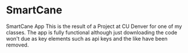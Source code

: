 # SmartCane
SmartCane App
This is the result of a Project at CU Denver for one of my classes.
The app is fully functional although just downloading the code won't due as key elements such as api keys and the like have been removed.
